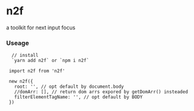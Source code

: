 # n2f
a toolkit for next input focus

### Useage
```
  // install
  `yarn add n2f` or `npm i n2f`
```

```
 import n2f from 'n2f'

 new n2f({
   root: '', // opt default by document.body
   //domArr: [], // return dom arrs expored by getDomArr() insteaded
   filterElementTagName: '', // opt default by BODY
 })
```